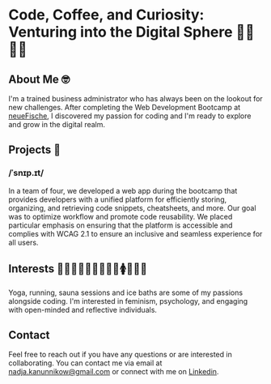 # Code, Coffee, and Curiosity: <br>Venturing into the Digital Sphere 🌱🌿🌳🚀

## About Me 🤓
I'm a trained business administrator who has always been on the lookout for new challenges. After completing the Web Development Bootcamp at [neueFische](https://github.com/neuefische), I discovered my passion for coding and I'm ready to explore and grow in the digital realm.

## Projects 🧐
### /ˈsnɪp.ɪt/
In a team of four, we developed a web app during the bootcamp that provides developers with a unified platform for efficiently storing, organizing, and retrieving code snippets, cheatsheets, and more. Our goal was to optimize workflow and promote code reusability. We placed particular emphasis on ensuring that the platform is accessible and complies with WCAG 2.1 to ensure an inclusive and seamless experience for all users.

## Interests 🧘‍♀️🏃‍♀️🧖‍♀️🥶👩‍💻🚺🧠🤝👥
Yoga, running, sauna sessions and ice baths are some of my passions alongside coding. I'm interested in feminism, psychology, and engaging with open-minded and reflective individuals.

## Contact
Feel free to reach out if you have any questions or are interested in collaborating. You can contact me via email at [nadja.kanunnikow@gmail.com](mailto:nadja.kanunnikow@gmail.com) or connect with me on [Linkedin](https://www.linkedin.com/in/kanunnikow/).
  
